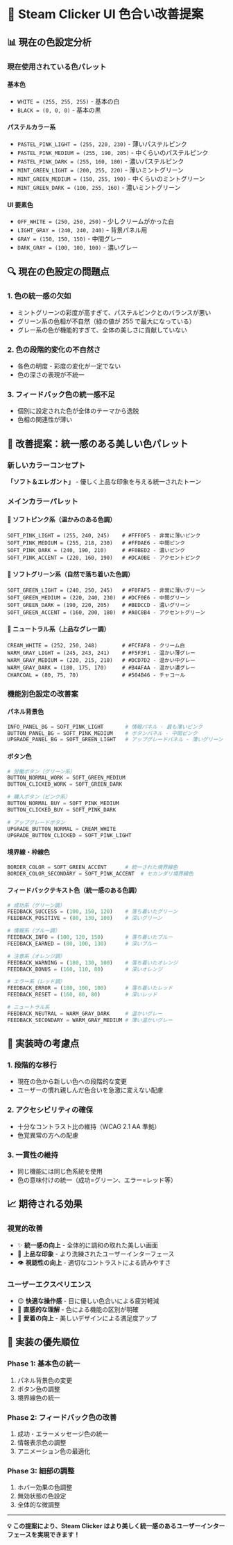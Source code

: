 # 🎨 Steam Clicker UI 色合い改善提案

## 📊 現在の色設定分析

### 現在使用されている色パレット

#### **基本色**

- `WHITE = (255, 255, 255)` - 基本の白
- `BLACK = (0, 0, 0)` - 基本の黒

#### **パステルカラー系**

- `PASTEL_PINK_LIGHT = (255, 220, 230)` - 薄いパステルピンク
- `PASTEL_PINK_MEDIUM = (255, 190, 205)` - 中くらいのパステルピンク
- `PASTEL_PINK_DARK = (255, 160, 180)` - 濃いパステルピンク
- `MINT_GREEN_LIGHT = (200, 255, 220)` - 薄いミントグリーン
- `MINT_GREEN_MEDIUM = (150, 255, 190)` - 中くらいのミントグリーン
- `MINT_GREEN_DARK = (100, 255, 160)` - 濃いミントグリーン

#### **UI 要素色**

- `OFF_WHITE = (250, 250, 250)` - 少しクリームがかった白
- `LIGHT_GRAY = (240, 240, 240)` - 背景パネル用
- `GRAY = (150, 150, 150)` - 中間グレー
- `DARK_GRAY = (100, 100, 100)` - 濃いグレー

## 🔍 現在の色設定の問題点

### 1. **色の統一感の欠如**

- ミントグリーンの彩度が高すぎて、パステルピンクとのバランスが悪い
- グリーン系の色相が不自然（緑の値が 255 で最大になっている）
- グレー系の色が機能的すぎて、全体の美しさに貢献していない

### 2. **色の段階的変化の不自然さ**

- 各色の明度・彩度の変化が一定でない
- 色の深さの表現が不統一

### 3. **フィードバック色の統一感不足**

- 個別に設定された色が全体のテーマから逸脱
- 色相の関連性が薄い

## 🌈 改善提案：統一感のある美しい色パレット

### **新しいカラーコンセプト**

**「ソフト＆エレガント」** - 優しく上品な印象を与える統一されたトーン

### **メインカラーパレット**

#### **🌸 ソフトピンク系（温かみのある色調）**

```
SOFT_PINK_LIGHT = (255, 240, 245)    # #FFF0F5 - 非常に薄いピンク
SOFT_PINK_MEDIUM = (255, 218, 230)   # #FFDAE6 - 中間ピンク
SOFT_PINK_DARK = (240, 190, 210)     # #F0BED2 - 濃いピンク
SOFT_PINK_ACCENT = (220, 160, 190)   # #DCA0BE - アクセントピンク
```

#### **🌿 ソフトグリーン系（自然で落ち着いた色調）**

```
SOFT_GREEN_LIGHT = (240, 250, 245)   # #F0FAF5 - 非常に薄いグリーン
SOFT_GREEN_MEDIUM = (220, 240, 230)  # #DCF0E6 - 中間グリーン
SOFT_GREEN_DARK = (190, 220, 205)    # #BEDCCD - 濃いグリーン
SOFT_GREEN_ACCENT = (160, 200, 180)  # #A0C8B4 - アクセントグリーン
```

#### **🤍 ニュートラル系（上品なグレー調）**

```
CREAM_WHITE = (252, 250, 248)        # #FCFAF8 - クリーム白
WARM_GRAY_LIGHT = (245, 243, 241)    # #F5F3F1 - 温かい薄グレー
WARM_GRAY_MEDIUM = (220, 215, 210)   # #DCD7D2 - 温かい中グレー
WARM_GRAY_DARK = (180, 175, 170)     # #B4AFAA - 温かい濃グレー
CHARCOAL = (80, 75, 70)              # #504B46 - チャコール
```

### **機能別色設定の改善案**

#### **パネル背景色**

```python
INFO_PANEL_BG = SOFT_PINK_LIGHT       # 情報パネル - 最も薄いピンク
BUTTON_PANEL_BG = SOFT_PINK_MEDIUM    # ボタンパネル - 中間ピンク
UPGRADE_PANEL_BG = SOFT_GREEN_LIGHT   # アップグレードパネル - 薄いグリーン
```

#### **ボタン色**

```python
# 労働ボタン（グリーン系）
BUTTON_NORMAL_WORK = SOFT_GREEN_MEDIUM
BUTTON_CLICKED_WORK = SOFT_GREEN_DARK

# 購入ボタン（ピンク系）
BUTTON_NORMAL_BUY = SOFT_PINK_MEDIUM
BUTTON_CLICKED_BUY = SOFT_PINK_DARK

# アップグレードボタン
UPGRADE_BUTTON_NORMAL = CREAM_WHITE
UPGRADE_BUTTON_CLICKED = SOFT_PINK_LIGHT
```

#### **境界線・枠線色**

```python
BORDER_COLOR = SOFT_GREEN_ACCENT      # 統一された境界線色
BORDER_COLOR_SECONDARY = SOFT_PINK_ACCENT  # セカンダリ境界線色
```

#### **フィードバックテキスト色（統一感のある色調）**

```python
# 成功系（グリーン調）
FEEDBACK_SUCCESS = (100, 150, 120)    # 落ち着いたグリーン
FEEDBACK_POSITIVE = (80, 130, 100)    # 深いグリーン

# 情報系（ブルー調）
FEEDBACK_INFO = (100, 120, 150)       # 落ち着いたブルー
FEEDBACK_EARNED = (80, 100, 130)      # 深いブルー

# 注意系（オレンジ調）
FEEDBACK_WARNING = (180, 130, 100)    # 落ち着いたオレンジ
FEEDBACK_BONUS = (160, 110, 80)       # 深いオレンジ

# エラー系（レッド調）
FEEDBACK_ERROR = (180, 100, 100)      # 落ち着いたレッド
FEEDBACK_RESET = (160, 80, 80)        # 深いレッド

# ニュートラル系
FEEDBACK_NEUTRAL = WARM_GRAY_DARK     # 温かいグレー
FEEDBACK_SECONDARY = WARM_GRAY_MEDIUM # 薄い温かいグレー
```

## 🎯 実装時の考慮点

### **1. 段階的な移行**

- 現在の色から新しい色への段階的な変更
- ユーザーの慣れ親しんだ色合いを急激に変えない配慮

### **2. アクセシビリティの確保**

- 十分なコントラスト比の維持（WCAG 2.1 AA 準拠）
- 色覚異常の方への配慮

### **3. 一貫性の維持**

- 同じ機能には同じ色系統を使用
- 色の意味付けの統一（成功=グリーン、エラー=レッド等）

## 📈 期待される効果

### **視覚的改善**

- ✨ **統一感の向上** - 全体的に調和の取れた美しい画面
- 🎨 **上品な印象** - より洗練されたユーザーインターフェース
- 👁️ **視認性の向上** - 適切なコントラストによる読みやすさ

### **ユーザーエクスペリエンス**

- 😌 **快適な操作感** - 目に優しい色合いによる疲労軽減
- 🎯 **直感的な理解** - 色による機能の区別が明確
- 💖 **愛着の向上** - 美しいデザインによる満足度アップ

## 🔄 実装の優先順位

### **Phase 1: 基本色の統一**

1. パネル背景色の変更
2. ボタン色の調整
3. 境界線色の統一

### **Phase 2: フィードバック色の改善**

1. 成功・エラーメッセージ色の統一
2. 情報表示色の調整
3. アニメーション色の最適化

### **Phase 3: 細部の調整**

1. ホバー効果の色調整
2. 無効状態の色設定
3. 全体的な微調整

---

**💡 この提案により、Steam Clicker はより美しく統一感のあるユーザーインターフェースを実現できます！**
